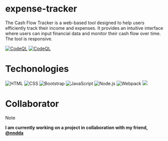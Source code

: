 # expense-tracker
The Cash Flow Tracker is a web-based tool designed to help users efficiently track their income and expenses. It provides an intuitive interface where users can input financial data and monitor their cash flow over time. The tool is responsive.


[![CodeQL](https://github.com/Zevhys/cash-flow/actions/workflows/codeql.yml/badge.svg)](https://github.com/Zevhys/cash-flow/actions/workflows/codeql.yml)
[![CodeQL](https://github.com/Zevhys/cash-flow/actions/workflows/eslint.yml/badge.svg)](https://github.com/Zevhys/cash-flow/actions/workflows/eslint.yml)

# Techonologies
![HTML](https://img.shields.io/badge/HTML-E34F26?style=flat-square&logo=html5&logoColor=ffffff)
![CSS](https://img.shields.io/badge/CSS-1572B6?style=flat-square&logo=css3&logoColor=ffffff)
![Bootstrap](https://img.shields.io/badge/Bootstrap-7952B3?style=flat-square&logo=bootstrap&logoColor=ffffff)
![JavaScript](https://img.shields.io/badge/JavaScript-F7DF1E?style=flat-square&logo=javascript&logoColor=000000)
![Node.js](https://img.shields.io/badge/Node.js-339933?style=flat-square&logo=nodedotjs&logoColor=white)
![Webpack](https://img.shields.io/badge/Webpack-8DD6F9?style=flat-square&logo=webpack&logoColor=white)
![](https://img.shields.io/badge/Font%20Awesome-528DD7?style=flat-square&logo=fontawesome&logoColor=ffffff)

# Collaborator
> [!NOTE]  
> <b>I am currently working on a project in collaboration with my friend, [@nndda](https://github.com/nndda)</b>
